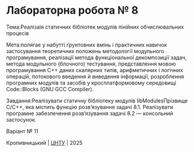﻿# Лабораторна робота № 8

Тема:Реалізаія статичних бібліотек модулів лінійних обчислювальних процесів

Мета:полягає у набутті ґрунтовних вмінь і практичних
навичок застосування теоретичних положень методології модульного
програмування, реалізації метода функціональної декомпозиції
задач, метода модульного (блочного) тестування, представлення
мовою програмування С++ даних скалярних типів, арифметичних і
логічних операцій, потокового введення й виведення інформації,
розроблення програмних модулів та засобів у кросплатформовому
середовищі Code::Blocks (GNU GCC Compiler).

Завдання:Реалізувати статичну бібліотеку модулів libModulesПрізвище
C/C++, яка містить функцію розв’язування задачі 8.1. Реалізувати програмне забезпечення розв’язування задачі 8.2 —
консольний застосунок. 

Варіант № 11


Кропивницький | <a href="http://www.kntu.kr.ua/">ЦНТУ</a> | 2025
